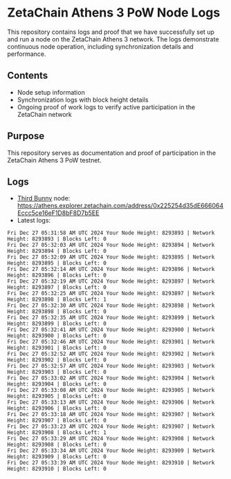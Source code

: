# ZetaChain Athens 3 PoW Node Logs
This repository contains logs and proof that we have successfully set up and run a node on the ZetaChain Athens 3 network. The logs demonstrate continuous node operation, including synchronization details and performance.

## Contents
- Node setup information
- Synchronization logs with block height details
- Ongoing proof of work logs to verify active participation in the ZetaChain network

## Purpose
This repository serves as documentation and proof of participation in the ZetaChain Athens 3 PoW testnet.

## Logs

- [Third Bunny](https://thirdbunny.xyz/) node: https://athens.explorer.zetachain.com/address/0x225254d35dE666064Eccc5ce16eF1D8bF8D7b5EE
- Latest logs:
```
Fri Dec 27 05:31:58 AM UTC 2024 Your Node Height: 8293893 | Network Height: 8293893 | Blocks Left: 0
Fri Dec 27 05:32:03 AM UTC 2024 Your Node Height: 8293894 | Network Height: 8293894 | Blocks Left: 0
Fri Dec 27 05:32:09 AM UTC 2024 Your Node Height: 8293895 | Network Height: 8293895 | Blocks Left: 0
Fri Dec 27 05:32:14 AM UTC 2024 Your Node Height: 8293896 | Network Height: 8293896 | Blocks Left: 0
Fri Dec 27 05:32:19 AM UTC 2024 Your Node Height: 8293897 | Network Height: 8293897 | Blocks Left: 0
Fri Dec 27 05:32:25 AM UTC 2024 Your Node Height: 8293897 | Network Height: 8293898 | Blocks Left: 1
Fri Dec 27 05:32:30 AM UTC 2024 Your Node Height: 8293898 | Network Height: 8293898 | Blocks Left: 0
Fri Dec 27 05:32:35 AM UTC 2024 Your Node Height: 8293899 | Network Height: 8293899 | Blocks Left: 0
Fri Dec 27 05:32:41 AM UTC 2024 Your Node Height: 8293900 | Network Height: 8293900 | Blocks Left: 0
Fri Dec 27 05:32:46 AM UTC 2024 Your Node Height: 8293901 | Network Height: 8293901 | Blocks Left: 0
Fri Dec 27 05:32:52 AM UTC 2024 Your Node Height: 8293902 | Network Height: 8293902 | Blocks Left: 0
Fri Dec 27 05:32:57 AM UTC 2024 Your Node Height: 8293903 | Network Height: 8293903 | Blocks Left: 0
Fri Dec 27 05:33:02 AM UTC 2024 Your Node Height: 8293904 | Network Height: 8293904 | Blocks Left: 0
Fri Dec 27 05:33:08 AM UTC 2024 Your Node Height: 8293905 | Network Height: 8293905 | Blocks Left: 0
Fri Dec 27 05:33:13 AM UTC 2024 Your Node Height: 8293906 | Network Height: 8293906 | Blocks Left: 0
Fri Dec 27 05:33:18 AM UTC 2024 Your Node Height: 8293907 | Network Height: 8293907 | Blocks Left: 0
Fri Dec 27 05:33:23 AM UTC 2024 Your Node Height: 8293907 | Network Height: 8293908 | Blocks Left: 1
Fri Dec 27 05:33:29 AM UTC 2024 Your Node Height: 8293908 | Network Height: 8293908 | Blocks Left: 0
Fri Dec 27 05:33:34 AM UTC 2024 Your Node Height: 8293909 | Network Height: 8293909 | Blocks Left: 0
Fri Dec 27 05:33:39 AM UTC 2024 Your Node Height: 8293910 | Network Height: 8293910 | Blocks Left: 0
```
